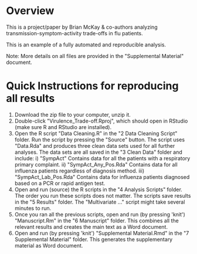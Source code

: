 # Overview

This is a project/paper by Brian McKay & co-authors analyzing transmission-symptom-activity trade-offs in flu patients.

This is an example of a fully automated and reproducible analysis.

Note: More details on all files are provided in the "Supplemental Material" document. 

# Quick Instructions for reproducing all results

1. Download the zip file to your computer, unzip it.
2. Double-click "Virulence_Trade-off.Rproj", which should open in RStudio (make sure R and RStudio are installed).
3. Open the R script "Data Cleaning.R" in the "2 Data Cleaning Script" folder. Run the script by pressing the "Source" button. The script uses "Data.Rda" and produces three clean data sets used for all further analyses. The data sets are all saved in the "3 Clean Data" folder and include:
    i) "SympAct" Contains data for all the patients with a respiratory primary complaint.
    ii) "SympAct_Any_Pos.Rda" Contains data for all influenza patients regardless of diagnosis method.
    iii) "SympAct_Lab_Pos.Rda" Contains data for influenza patients diagnosed based on a PCR or rapid antigen test.
4. Open and run (source) the R scripts in the "4 Analysis Scripts" folder. The order you run these scripts does not matter. The scripts save results in the "5 Results" folder. The "Multivariate ..." script might take several minutes to run.
5. Once you ran all the previous scripts, open and run (by pressing 'knit') "Manuscript.Rm" in the "6 Manuscript" folder. This combines all the relevant results and creates the main text as a Word document.
6. Open and run (by pressing 'knit') "Supplemental Material.Rmd" in the "7 Supplemental Material" folder. This generates the supplementary material as Word document.

